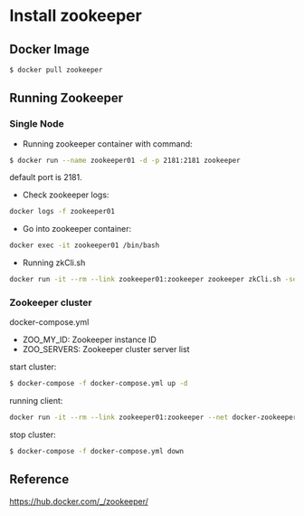 # Install zookeeper

## Docker Image
```bash
$ docker pull zookeeper
```

## Running Zookeeper
### Single Node
- Running zookeeper container with command:
```bash
$ docker run --name zookeeper01 -d -p 2181:2181 zookeeper
```
default port is 2181.

- Check zookeeper logs:
```bash
docker logs -f zookeeper01
```
- Go into zookeeper container:
```bash
docker exec -it zookeeper01 /bin/bash
```

- Running zkCli.sh
```bash
docker run -it --rm --link zookeeper01:zookeeper zookeeper zkCli.sh -server zookeeper
```

### Zookeeper cluster
docker-compose.yml
- ZOO_MY_ID: Zookeeper instance ID
- ZOO_SERVERS: Zookeeper cluster server list

start cluster:
```bash
$ docker-compose -f docker-compose.yml up -d
```
running client:
```bash
docker run -it --rm --link zookeeper01:zookeeper --net docker-zookeeper_default zookeeper zkCli.sh -server zookeeper
```
stop cluster:
```bash
$ docker-compose -f docker-compose.yml down
```

## Reference
https://hub.docker.com/_/zookeeper/
